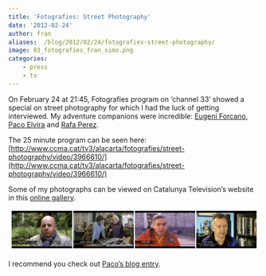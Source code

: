 ```yaml
---
title: 'Fotografies: Street Photography'
date: '2012-02-24'
author: fran
aliases:  /blog/2012/02/24/fotografies-street-photography/
image: 03_fotografies_fran_simo.png
categories:
    - press
    - tv
---
```


On February 24 at 21:45, Fotografies program on ‘channel 33’ showed a special on street photography for which I had the luck of getting interviewed. My adventure companions were incredible: [Eugeni Forcano](http://www.eugeniforcano.info/), [Paco Elvira](http://pacoelvirafoto.blogspot.com.es/) and [Rafa Perez](http://elfotografoviajero.com/).

The 25 minute program can be seen here: [http://www.ccma.cat/tv3/alacarta/fotografies/street-photography/video/3966610/](http://www.ccma.cat/tv3/alacarta/fotografies/street-photography/video/3966610/)

Some of my photographs can be viewed on Catalunya Television’s website in this [online gallery](http://www.ccma.cat/tv3/Galeria-Fran-Simo/foto-galeria/19654/).

![fotografies_table.png](fotografies_table.png)

I recommend you check out [Paco’s blog entry](http://pacoelvirafoto.blogspot.com.es/2012/02/la-street-photography-en-el-programa.html).